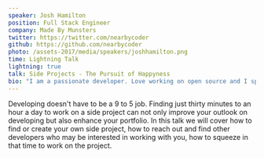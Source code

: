 ```yaml
---
speaker: Josh Hamilton
position: Full Stack Engineer
company: Made By Munsters
twitter: https://twitter.com/nearbycoder
github: https://github.com/nearbycoder
photo: /assets-2017/media/speakers/joshhamilton.png
time: Lightning Talk
lightning: true
talk: Side Projects - The Pursuit of Happyness
bio: "I am a passionate developer. Love working on open source and I spend most of my off work hours learning new and exciting frameworks and languages. I am a full stack engineer and work remotely for Made By Munsters a digital experience product agency."
---
```

Developing doesn't have to be a 9 to 5 job. Finding just thirty minutes to an hour a day to work on a side project can not only improve your outlook on developing but also enhance your portfolio. In this talk we will cover how to find or create your own side project, how to reach out and find other developers who may be interested in working with you, how to squeeze in that time to work on the project.
